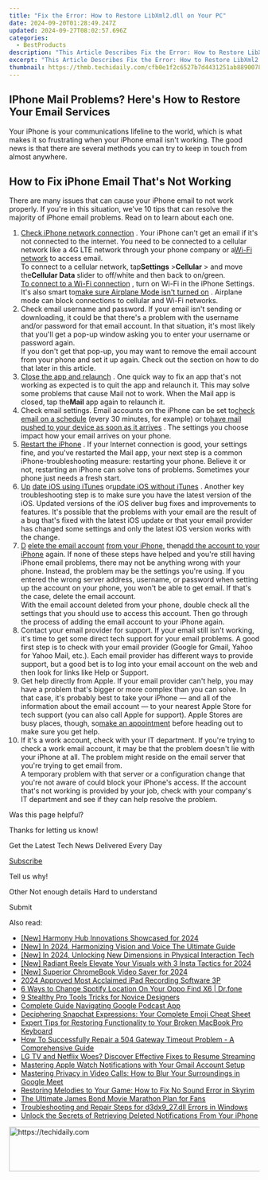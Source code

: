 ```yaml
---
title: "Fix the Error: How to Restore LibXml2.dll on Your PC"
date: 2024-09-20T01:28:49.247Z
updated: 2024-09-27T08:02:57.696Z
categories:
  - BestProducts
description: "This Article Describes Fix the Error: How to Restore LibXml2.dll on Your PC"
excerpt: "This Article Describes Fix the Error: How to Restore LibXml2.dll on Your PC"
thumbnail: https://thmb.techidaily.com/cfb0e1f2c6527b7d4431251ab8890078af21f0bc88406680edc99866453f0d22.jpg
---
```


## IPhone Mail Problems? Here's How to Restore Your Email Services
 Your iPhone is your communications lifeline to the world, which is what makes it so frustrating when your iPhone email isn't working. The good news is that there are several methods you can try to keep in touch from almost anywhere.

## How to Fix iPhone Email That's Not Working

 There are many issues that can cause your iPhone email to not work properly. If you're in this situation, we've 10 tips that can resolve the majority of iPhone email problems. Read on to learn about each one.

1. [Check iPhone network connection](https://www.lifewire.com/check-network-connection-status-of-wireless-devices-818268) . Your iPhone can't get an email if it's not connected to the internet. You need to be connected to a cellular network like a 4G LTE network through your phone company or a[Wi-Fi network](https://www.lifewire.com/iphone-cant-connect-to-wifi-fix-1999602) to access email.  
 To connect to a cellular network, tap**Settings** \>**Cellular** \> and move the**Cellular Data** slider to off/white and then back to on/green.  
[To connect to a Wi-Fi connection](https://www.lifewire.com/save-time-and-money-using-wifi-817904) , turn on Wi-Fi in the iPhone Settings.  
 It's also smart to[make sure Airplane Mode isn't turned on](https://www.lifewire.com/what-is-iphone-airplane-mode-2000238) . Airplane mode can block connections to cellular and Wi-Fi networks.
2. Check email username and password. If your email isn't sending or downloading, it could be that there's a problem with the username and/or password for that email account. In that situation, it's most likely that you'll get a pop-up window asking you to enter your username or password again.  
 If you don't get that pop-up, you may want to remove the email account from your phone and set it up again. Check out the section on how to do that later in this article.
3. [Close the app and relaunch](https://www.lifewire.com/quit-apps-on-iphone-2000287) . One quick way to fix an app that's not working as expected is to quit the app and relaunch it. This may solve some problems that cause Mail not to work. When the Mail app is closed, tap the**Mail** app again to relaunch it.
4. Check email settings. Email accounts on the iPhone can be set to[check email on a schedule](https://www.lifewire.com/make-iphone-mail-check-for-new-mail-less-often-or-never-1172558) (every 30 minutes, for example) or to[have mail pushed to your device as soon as it arrives](https://www.lifewire.com/what-do-iphone-email-settings-do-2000086) . The settings you choose impact how your email arrives on your phone.
5. [Restart the iPhone](https://www.lifewire.com/how-to-restart-iphone-2000288) . If your Internet connection is good, your settings fine, and you've restarted the Mail app, your next step is a common iPhone-troubleshooting measure: restarting your phone. Believe it or not, restarting an iPhone can solve tons of problems. Sometimes your phone just needs a fresh start.
6. [Up](https://www.lifewire.com/upgrade-iphones-operating-system-2000293) [date iOS using iTunes](https://www.lifewire.com/upgrade-iphones-operating-system-2000293) or[update iOS without iTunes](https://www.lifewire.com/upgrade-ios-on-iphone-connecting-itunes-1999188) . Another key troubleshooting step is to make sure you have the latest version of the iOS. Updated versions of the iOS deliver bug fixes and improvements to features. It's possible that the problems with your email are the result of a bug that's fixed with the latest iOS update or that your email provider has changed some settings and only the latest iOS version works with the change.
7. [D](https://www.lifewire.com/delete-email-account-from-iphone-4136941) [elete the email account](https://www.lifewire.com/delete-email-account-from-iphone-4136941) [from your iPhone,](https://www.lifewire.com/delete-email-account-from-iphone-4136941) then[add the account to your iPhone](https://www.lifewire.com/add-email-account-to-iphone-4582835) again. If none of these steps have helped and you're still having iPhone email problems, there may not be anything wrong with your phone. Instead, the problem may be the settings you're using. If you entered the wrong server address, username, or password when setting up the account on your phone, you won't be able to get email. If that's the case, delete the email account.  
 With the email account deleted from your phone, double check all the settings that you should use to access this account. Then go through the process of adding the email account to your iPhone again.
8. Contact your email provider for support. If your email still isn't working, it's time to get some direct tech support for your email problems. A good first step is to check with your email provider (Google for Gmail, Yahoo for Yahoo Mail, etc.). Each email provider has different ways to provide support, but a good bet is to log into your email account on the web and then look for links like Help or Support.
9. Get help directly from Apple. If your email provider can't help, you may have a problem that's bigger or more complex than you can solve. In that case, it's probably best to take your iPhone — and all of the information about the email account — to your nearest Apple Store for tech support (you can also call Apple for support). Apple Stores are busy places, though, so[make an appointment](https://www.lifewire.com/make-apple-store-appointment-with-app-1999600) before heading out to make sure you get help.
10. If it's a work account, check with your IT department. If you're trying to check a work email account, it may be that the problem doesn't lie with your iPhone at all. The problem might reside on the email server that you're trying to get email from.  
 A temporary problem with that server or a configuration change that you're not aware of could block your iPhone's access. If the account that's not working is provided by your job, check with your company's IT department and see if they can help resolve the problem.

Was this page helpful?

Thanks for letting us know!

 Get the Latest Tech News Delivered Every Day

[Subscribe](https://www.lifewire.com/#)

Tell us why!

 Other  Not enough details  Hard to understand

 Submit

<ins class="adsbygoogle"
     style="display:block"
     data-ad-format="autorelaxed"
     data-ad-client="ca-pub-7571918770474297"
     data-ad-slot="1223367746"></ins>

<ins class="adsbygoogle"
     style="display:block"
     data-ad-client="ca-pub-7571918770474297"
     data-ad-slot="8358498916"
     data-ad-format="auto"
     data-full-width-responsive="true"></ins>

<span class="atpl-alsoreadstyle">Also read:</span>
<div><ul>
<li><a href="https://visual-screen-recording.techidaily.com/new-harmony-hub-innovations-showcased-for-2024/"><u>[New] Harmony Hub Innovations Showcased for 2024</u></a></li>
<li><a href="https://fox-glue.techidaily.com/new-in-2024-harmonizing-vision-and-voice-the-ultimate-guide/"><u>[New] In 2024, Harmonizing Vision and Voice The Ultimate Guide</u></a></li>
<li><a href="https://fox-glue.techidaily.com/new-in-2024-unlocking-new-dimensions-in-physical-interaction-tech/"><u>[New] In 2024, Unlocking New Dimensions in Physical Interaction Tech</u></a></li>
<li><a href="https://instagram-video-recordings.techidaily.com/new-radiant-reels-elevate-your-visuals-with-3-insta-tactics-for-2024/"><u>[New] Radiant Reels Elevate Your Visuals with 3 Insta Tactics for 2024</u></a></li>
<li><a href="https://screen-activity-recording.techidaily.com/new-superior-chromebook-video-saver-for-2024/"><u>[New] Superior ChromeBook Video Saver for 2024</u></a></li>
<li><a href="https://video-screen-grab.techidaily.com/2024-approved-most-acclaimed-ipad-recording-software-3p/"><u>2024 Approved Most Acclaimed iPad Recording Software 3P</u></a></li>
<li><a href="https://location-fake.techidaily.com/6-ways-to-change-spotify-location-on-your-oppo-find-x6-drfone-by-drfone-virtual-android/"><u>6 Ways to Change Spotify Location On Your Oppo Find X6 | Dr.fone</u></a></li>
<li><a href="https://extra-tips.techidaily.com/9-stealthy-pro-tools-tricks-for-novice-designers/"><u>9 Stealthy Pro Tools Tricks for Novice Designers</u></a></li>
<li><a href="https://fox-glue.techidaily.com/complete-guide-navigating-google-podcast-app/"><u>Complete Guide Navigating Google Podcast App</u></a></li>
<li><a href="https://techno-recovery.techidaily.com/deciphering-snapchat-expressions-your-complete-emoji-cheat-sheet/"><u>Deciphering Snapchat Expressions: Your Complete Emoji Cheat Sheet</u></a></li>
<li><a href="https://techno-recovery.techidaily.com/expert-tips-for-restoring-functionality-to-your-broken-macbook-pro-keyboard/"><u>Expert Tips for Restoring Functionality to Your Broken MacBook Pro Keyboard</u></a></li>
<li><a href="https://techno-recovery.techidaily.com/how-to-successfully-repair-a-504-gateway-timeout-problem-a-comprehensive-guide/"><u>How To Successfully Repair a 504 Gateway Timeout Problem - A Comprehensive Guide</u></a></li>
<li><a href="https://techno-recovery.techidaily.com/lg-tv-and-netflix-woes-discover-effective-fixes-to-resume-streaming/"><u>LG TV and Netflix Woes? Discover Effective Fixes to Resume Streaming</u></a></li>
<li><a href="https://techno-recovery.techidaily.com/mastering-apple-watch-notifications-with-your-gmail-account-setup/"><u>Mastering Apple Watch Notifications with Your Gmail Account Setup</u></a></li>
<li><a href="https://techno-recovery.techidaily.com/mastering-privacy-in-video-calls-how-to-blur-your-surroundings-in-google-meet/"><u>Mastering Privacy in Video Calls: How to Blur Your Surroundings in Google Meet</u></a></li>
<li><a href="https://program-issues.techidaily.com/restoring-melodies-to-your-game-how-to-fix-no-sound-error-in-skyrim/"><u>Restoring Melodies to Your Game: How to Fix No Sound Error in Skyrim</u></a></li>
<li><a href="https://techno-recovery.techidaily.com/the-ultimate-james-bond-movie-marathon-plan-for-fans/"><u>The Ultimate James Bond Movie Marathon Plan for Fans</u></a></li>
<li><a href="https://techno-recovery.techidaily.com/troubleshooting-and-repair-steps-for-d3dx927dll-errors-in-windows/"><u>Troubleshooting and Repair Steps for d3dx9_27.dll Errors in Windows</u></a></li>
<li><a href="https://techno-recovery.techidaily.com/unlock-the-secrets-of-retrieving-deleted-notifications-from-your-iphone/"><u>Unlock the Secrets of Retrieving Deleted Notifications From Your iPhone</u></a></li>
</ul></div>

<!-- affiliate ads begin -->
<a href="https://ephamedtechinc.pxf.io/c/5597632/2130528/26400" target="_top" id="2130528">
  <img src="//a.impactradius-go.com/display-ad/26400-2130528" border="0" alt="https://techidaily.com" width="728" height="90"/>
</a>
<img height="0" width="0" src="https://ephamedtechinc.pxf.io/i/5597632/2130528/26400" style="position:absolute;visibility:hidden;" border="0" />
<!-- affiliate ads end -->


